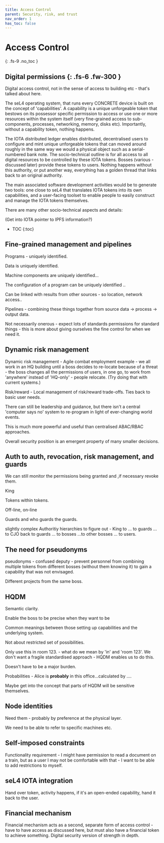 ```yaml
---
title: Access Control
parent: Security, risk, and trust
nav_order: 1
has_toc: false
---
```


# Access Control
{: .fs-9 .no_toc }


Digital permissions
{: .fs-6 .fw-300 }
----

Digital access control, not in the sense of access to building etc - that's talked about here.

The seL4 operating system, that runs every CONCRETE device is built on the concept of 'capabilities'. A capability is a unique unforgeable token that bestows on its possessor specific permission to access or use one or more resources within the system itself (very fine-grained access to sub-components, processes, networking, memory, disks etc).  Importantly,  without a capability token, nothing happens. 

The IOTA distributed ledger enables distributed, decentralised users to configure and mint unique unforgeable tokens that can moved around roughly in the same way we would a physical object such as a serial-numbered bank note.  The socio-technical outline is for all access to all digital resources to be controlled by these IOTA tokens.  Bosses (various - discussed later) provide these tokens to users.  Nothing happens without this authority, or put another way, everything has a golden thread that links back to an original authority.

The main associated software development activities would be to generate two tools: one close to seL4 that translates IOTA tokens into its own capabilities, and a user-facing toolset to enable people to easily construct and manage the IOTA tokens themselves.  

There are many other socio-technical aspects and details:

(Get into IOTA pointer to IPFS information?)


- TOC
{:toc}

## Fine-grained management and pipelines

Programs - uniquely identified.  

Data is uniquely identified.  

Machine components are uniquely identified...

The configuration of a program can be uniquely identified ..

Can be linked with results from other sources - so location, network access..

Pipelines - combining these things together from source data -> process -> output data.

Not necessarily onerous - expect lots of standards permissions for standard things - this is more about giving ourselves the fine control for when we need it.

## Dynamic risk management

Dynamic risk management - Agile combat employment example - we all work in an HQ building until a boss decides to re-locate because of a threat - the boss changes all the permissions of users, in one go, to work from 'anywhere' instead of 'HQ-only' - people relocate.  (Try doing that with current systems.) 

Risk/reward - Local management of risk/reward trade-offs. Ties back to basic user needs.

There can still be leadership and guidance, but there isn't a central 'computer says no' system to re-program in light of ever-changing world events.

This is much more powerful and useful than centralised ABAC/RBAC approaches.

Overall security position is an emergent property of many smaller decisions.

## Auth to auth, revocation, risk management, and guards

We can still monitor the permissions being granted and ,if necessary revoke them.

King

Tokens within tokens.

Off-line, on-line

Guards and who guards the guards.

slightly complex Authoritiy hierarchies to figure out - King to ... to guards ... to CJO  back to guards ... to bosses ...to other bosses ... to users. 

## The need for pseudonyms

pseudonyms - confused deputy - prevent personnel from combining multiple tokens from different bosses (without them knowing it) to gain a capability that was not envisaged.

Different projects from the same boss.

## HQDM

Semantic clarity.

Enable the boss to be precise when they want to be

Common meanings between those setting up capabilities and the underlying system.

Not about restricted set of possibilities.

Only use this in room 123. - what do we mean by 'in' and 'room 123'.  We don't want a fragile standardised approach - HQDM enables us to do this.

Doesn't have to be a major burden.

Probabilities - Alice is **probably** in this office...calculated by ....

Maybe get into the concept that parts of HQDM will be sensitive themselves.

## Node identities

Need them - probably by preference at the physical layer.

We need to be able to refer to specific machines etc.

## Self-imposed constraints

Functionality requirement - I might have permission to read a document on a train, but as a user I may not be comfortable with that - I want to be able to add restrictions to myself.

## seL4 IOTA integration

Hand over token, activity happens, if it's an open-ended capability, hand it back to the user.

## Financial mechanism

Financial mechanism acts as a second, separate form of access control - have to have access as discussed here, but must also have a financial token to achieve something.  Digital security version of strength in depth.

